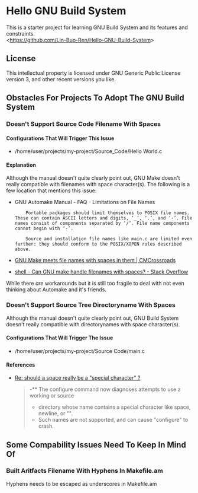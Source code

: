# Hello GNU Build System
This is a starter project for learning GNU Build System and its features and constraints.  
&lt;<https://github.com/Lin-Buo-Ren/Hello-GNU-Build-System>&gt;

## License
This intellectual property is licensed under GNU Generic Public License version 3, and other recent versions you like.

## Obstacles For Projects To Adopt The GNU Build System
### Doesn't Support Source Code Filename With Spaces
#### Configurations That Will Trigger This Issue
* /home/user/projects/my-project/Source_Code/Hello World.c

#### Explanation
Although the manual doesn't quite clearly point out, GNU Make doesn't really compatible with filenames with space character(s).  The following is a few location that mentions this issue:

* GNU Automake Manual - FAQ - Limitations on File Names  
	```
		Portable packages should limit themselves to POSIX file names. These can contain ASCII letters and digits, ‘_’, ‘.’, and ‘-’. File names consist of components separated by ‘/’. File name components cannot begin with ‘-’.
	```

	```
		Source and installation file names like main.c are limited even further: they should conform to the POSIX/XOPEN rules described above.
	```

* [GNU Make meets file names with spaces in them | CMCrossroads](https://www.cmcrossroads.com/article/gnu-make-meets-file-names-spaces-them)
* [shell - Can GNU make handle filenames with spaces? - Stack Overflow](https://stackoverflow.com/questions/9838384/can-gnu-make-handle-filenames-with-spaces#9838604)

While there *are* workarounds but it is still too fragile to deal with not even thinking about Automake and it's friends.

### Doesn't Support Source Tree Directoryname With Spaces
Although the manual doesn't quite clearly point out, GNU Build System doesn't really compatible with directorynames with space character(s).

#### Configurations That Will Trigger The Issue
* /home/user/projects/my-project/Source Code/main.c

#### References
* [Re: should a space really be a "special character" ?](https://lists.gnu.org/archive/html/autoconf/2005-07/msg00014.html)

	> -** The configure command now diagnoses attempts to use a working or source
	> -  directory whose name contains a special character like space, newline, or "\".
	> -  Such names are not supported, and can cause "configure" to crash.

## Some Compability Issues Need To Keep In Mind Of
### Built Aritfacts Filename With Hyphens In Makefile.am
Hyphens needs to be escaped as underscores in Makefile.am